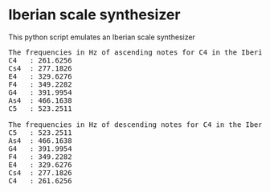 # Iberian scale synthesizer

This python script emulates an Iberian scale synthesizer

<pre>
The frequencies in Hz of ascending notes for C4 in the Iberian scale
C4   : 261.6256
Cs4  : 277.1826
E4   : 329.6276
F4   : 349.2282
G4   : 391.9954
As4  : 466.1638
C5   : 523.2511

The frequencies in Hz of descending notes for C4 in the Iberian scale
C5   : 523.2511
As4  : 466.1638
G4   : 391.9954
F4   : 349.2282
E4   : 329.6276
Cs4  : 277.1826
C4   : 261.6256
